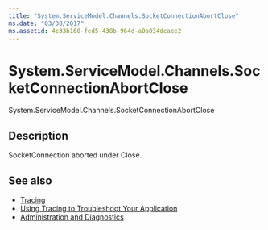 ```yaml
---
title: "System.ServiceModel.Channels.SocketConnectionAbortClose"
ms.date: "03/30/2017"
ms.assetid: 4c33b160-fed5-438b-964d-a0a034dcaee2
---
```

# System.ServiceModel.Channels.SocketConnectionAbortClose
System.ServiceModel.Channels.SocketConnectionAbortClose  
  
## Description  
 SocketConnection aborted under Close.  
  
## See also

- [Tracing](../../../../../docs/framework/wcf/diagnostics/tracing/index.md)
- [Using Tracing to Troubleshoot Your Application](../../../../../docs/framework/wcf/diagnostics/tracing/using-tracing-to-troubleshoot-your-application.md)
- [Administration and Diagnostics](../../../../../docs/framework/wcf/diagnostics/index.md)
